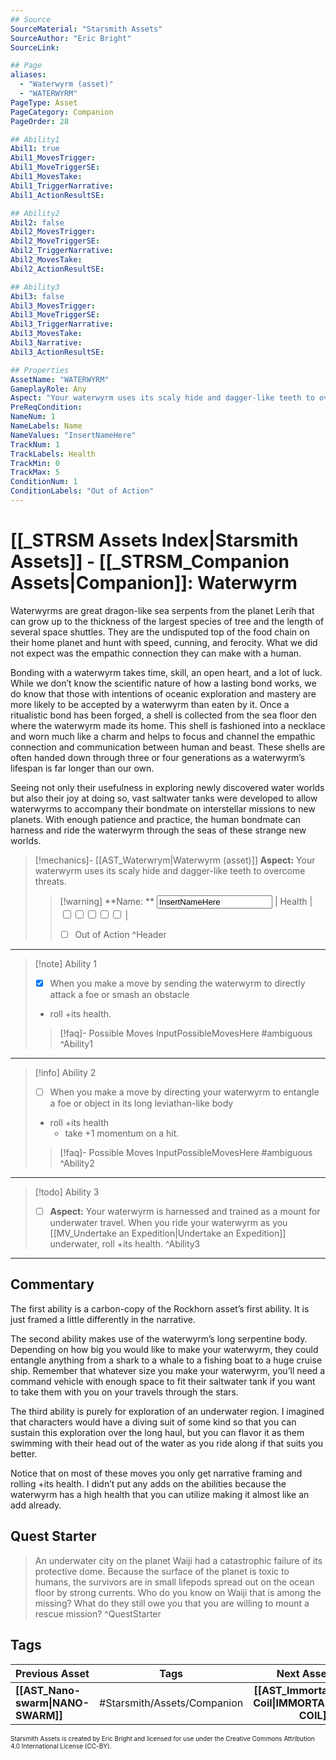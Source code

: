 ```yaml
---
## Source
SourceMaterial: "Starsmith Assets"
SourceAuthor: "Eric Bright"
SourceLink: 

## Page
aliases: 
  - "Waterwyrm (asset)"
  - "WATERWYRM"
PageType: Asset
PageCategory: Companion
PageOrder: 28

## Ability1
Abil1: true 
Abil1_MovesTrigger: 
Abil1_MoveTriggerSE: 
Abil1_MovesTake: 
Abil1_TriggerNarrative: 
Abil1_ActionResultSE: 

## Ability2
Abil2: false 
Abil2_MovesTrigger: 
Abil2_MoveTriggerSE: 
Abil2_TriggerNarrative: 
Abil2_MovesTake: 
Abil2_ActionResultSE: 

## Ability3
Abil3: false 
Abil3_MovesTrigger: 
Abil3_MoveTriggerSE: 
Abil3_TriggerNarrative: 
Abil3_MovesTake: 
Abil3_Narrative: 
Abil3_ActionResultSE: 

## Properties
AssetName: "WATERWYRM"
GameplayRole: Any
Aspect: "Your waterwyrm uses its scaly hide and dagger-like teeth to overcome threats."
PreReqCondition: 
NameNum: 1
NameLabels: Name
NameValues: "InsertNameHere"
TrackNum: 1
TrackLabels: Health
TrackMin: 0
TrackMax: 5
ConditionNum: 1
ConditionLabels: "Out of Action"
---
```

# [[_STRSM Assets Index|Starsmith Assets]] - [[_STRSM_Companion Assets|Companion]]: Waterwyrm
Waterwyrms are great dragon-like sea serpents from the planet Lerih that can grow up to the thickness of the largest species of tree and the length of several space shuttles. They are the undisputed top of the food chain on their home planet and hunt with speed, cunning, and ferocity. What we did not expect was the empathic connection they can make with a human.

Bonding with a waterwyrm takes time, skill, an open heart, and a lot of luck. While we don’t know the scientific nature of how a lasting bond works, we do know that those with intentions of oceanic exploration and mastery are more likely to be accepted by a waterwyrm than eaten by it. Once a ritualistic bond has been forged, a shell is collected from the sea floor den where the waterwyrm made its home. This shell is fashioned into a necklace and worn much like a charm and helps to focus and channel the empathic connection and communication between human and beast. These shells are often handed down through three or four generations as a waterwyrm’s lifespan is far longer than our own.

Seeing not only their usefulness in exploring newly discovered water worlds but also their joy at doing so, vast saltwater tanks were developed to allow waterwyrms to accompany their bondmate on interstellar missions to new planets. With enough patience and practice, the human bondmate can harness and ride the waterwyrm through the seas of these strange new worlds.

> [!mechanics]- [[AST_Waterwrym|Waterwyrm (asset)]]
> **Aspect:** Your waterwyrm uses its scaly hide and dagger-like teeth to overcome threats.
> > [!warning] **Name: ** <input type=texbox value="InsertNameHere"> | Health | <input type="checkbox" /><input type="checkbox" /><input type="checkbox" /><input type="checkbox" /><input type="checkbox" /> |
> > - [ ] Out of Action ^Header
___

> [!note] Ability 1
> - [x] When you make a move by sending the waterwyrm to directly attack a foe or smash an obstacle
> - roll +its health.
> > [!faq]- Possible Moves
> > InputPossibleMovesHere #ambiguous ^Ability1
___
> [!info] Ability 2
> - [ ] When you make a move by directing your waterwyrm to entangle a foe or object in its long leviathan-like body
> - roll +its health
> 	- take +1 momentum on a hit.
> > [!faq]- Possible Moves
> > InputPossibleMovesHere #ambiguous ^Ability2
___
> [!todo] Ability 3
> - [ ] **Aspect:** Your waterwyrm is harnessed and trained as a mount for underwater travel.
> When you ride your waterwyrm as you [[MV_Undertake an Expedition|Undertake an Expedition]] underwater, roll +its health. ^Ability3
___

## Commentary
The first ability is a carbon-copy of the Rockhorn asset’s first ability. It is just framed a little differently in the narrative.

The second ability makes use of the waterwyrm’s long serpentine body. Depending on how big you would like to make your waterwyrm, they could entangle anything from a shark to a whale to a fishing boat to a huge cruise ship. Remember that whatever size you make your waterwyrm, you’ll need a command vehicle with enough space to fit their saltwater tank if you want to take them with you on your travels through the stars.

The third ability is purely for exploration of an underwater region. I imagined that characters would have a diving suit of some kind so that you can sustain this exploration over the long haul, but you can flavor it as them swimming with their head out of the water as you ride along if that suits you better.

Notice that on most of these moves you only get narrative framing and rolling +its health. I didn’t put any adds on the abilities because the waterwyrm has a high health that you can utilize making it almost like an add already.

## Quest Starter
> An underwater city on the planet Waĳi had a catastrophic failure of its protective dome. Because the surface of the planet is toxic to humans, the survivors are in small lifepods spread out on the ocean floor by strong currents. Who do you know on Waĳi that is among the missing? What do they still owe you that you are willing to mount a rescue mission? ^QuestStarter

## Tags

| Previous Asset| Tags | Next Asset |
| :--- | :---: | ---: |
| **[[AST_Nano-swarm\|NANO-SWARM]]** | #Starsmith/Assets/Companion | **[[AST_Immortal Coil\|IMMORTAL COIL]]** |

<font size=-2>Starsmith Assets is created by Eric Bright and licensed for use under the Creative Commons Attribution 4.0 International License (CC-BY).</font>